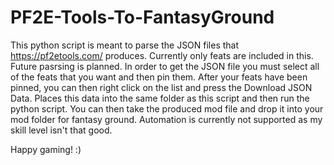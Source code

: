 # PF2E-Tools-To-FantasyGround

This python script is meant to parse the JSON files that https://pf2etools.com/ produces.
Currently only feats are included in this.  Future pasrsing is planned.
In order to get the JSON file you must select all of the feats that you want and then pin them. 
After your feats have been pinned, you can then right click on the list and press the Download JSON Data.
Places this data into the same folder as this script and then run the python script.
You can then take the produced mod file and drop it into your mod folder for fantasy ground.
Automation is currently not supported as my skill level isn't that good.

Happy gaming! :)